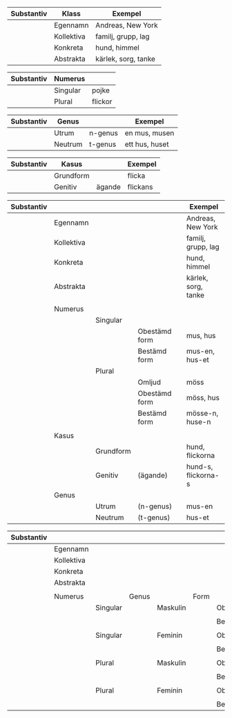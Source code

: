 
|  Substantiv  | Klass      | Exempel             |
| ------------ | ---------- | ------------------- |
|              | Egennamn   | Andreas, New York   |
|              | Kollektiva | familj, grupp, lag  |
|              | Konkreta   | hund, himmel        |
|              | Abstrakta  | kärlek, sorg, tanke |

|  Substantiv  | Numerus    |         | 
| ------------ | ---------- | ------- |
|              | Singular   | pojke   |
|              | Plural     | flickor |

|  Substantiv  | Genus      |         | Exempel        |
| ------------ | ---------- | ------- | -------------- |
|              | Utrum      | n-genus | en mus, musen  |
|              | Neutrum    | t-genus | ett hus, huset |


|  Substantiv  | Kasus      |         | Exempel  |
| ------------ | ---------- | ------- | ---------|
|              | Grundform  |         | flicka   |
|              | Genitiv    | ägande  | flickans |


|  Substantiv  |             |           |               |            | Exempel             |
| ------------ | ----------- | --------- | ------------- | ---------- | ------------------- |
|              |  Egennamn   |           |               |            | Andreas, New York   |
|              |  Kollektiva |           |               |            | familj, grupp, lag  |
|              |  Konkreta   |           |               |            | hund, himmel        |
|              |  Abstrakta  |           |               |            | kärlek, sorg, tanke |
|              |             |           |               |            |                     |
|              |  Numerus    |           |               |            |                     |
|              |             | Singular  |               |            |                     |
|              |             |           | Obestämd form |            | mus, hus            |
|              |             |           | Bestämd form  |            | mus-en, hus-et      |
|              |             | Plural    |               |            |                     |
|              |             |           | Omljud        |            | möss                |
|              |             |           | Obestämd form |            | möss, hus           |
|              |             |           | Bestämd form  |            | mösse-n, huse-n     |
|              |             |           |               |            |                     |
|              |  Kasus      |           |               |            |                     |
|              |             | Grundform |               |            | hund, flickorna     |
|              |             | Genitiv   | (ägande)      |            | hund-s, flickorna-s |
|              |  Genus      |           |               |            |                     |
|              |             | Utrum     | (n-genus)     |            | mus-en              |
|              |             | Neutrum   | (t-genus)     |            | hus-et              |


|  Substantiv  |             |           |       |          |       |          | Exempel             |
| ------------ | ----------- | --------- | ----- | -------- | ----- | -------- | ------------------- |
|              |  Egennamn   |           |       |          |       |          |                     |
|              |  Kollektiva |           |       |          |       |          |                     |
|              |  Konkreta   |           |       |          |       |          |                     |
|              |  Abstrakta  |           |       |          |       |          |                     |
|              |             |           |       |          |       |          |                     |
|              |  Numerus    |           | Genus |          | Form  |          |                     |
|              |             | Singular  |       | Maskulin |       | Obestämd |                     |
|              |             |           |       |          |       |          |                     |
|              |             |           |       |          |       | Bestämd  |                     |
|              |             |           |       |          |       |          |                     |
|              |             | Singular  |       | Feminin  |       | Obestämd |                     |
|              |             |           |       |          |       |          |                     |
|              |             |           |       |          |       | Bestämd  |                     |
|              |             |           |       |          |       |          |                     |
|              |             | Plural    |       | Maskulin |       | Obestämd |                     |
|              |             |           |       |          |       |          |                     |
|              |             |           |       |          |       | Bestämd  |                     |
|              |             |           |       |          |       |          |                     |
|              |             | Plural    |       | Feminin  |       | Obestämd |                     |
|              |             |           |       |          |       |          |                     |
|              |             |           |       |          |       | Bestämd  |                     |





